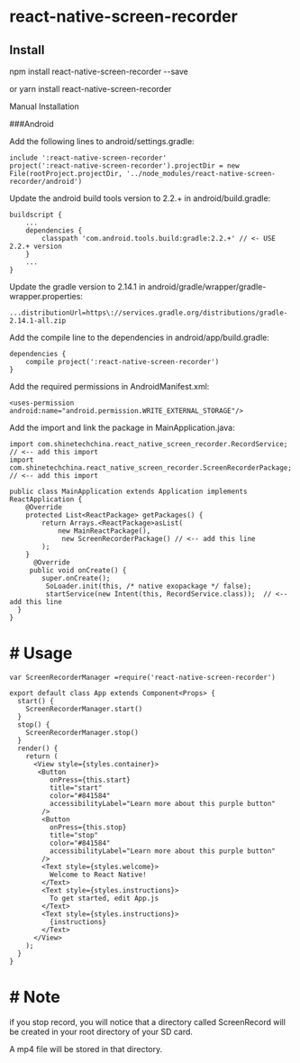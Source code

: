 # react-native-screen-recorder


## Install

npm install react-native-screen-recorder --save

or yarn install react-native-screen-recorder

Manual Installation

###Android


Add the following lines to android/settings.gradle:
```
include ':react-native-screen-recorder'
project(':react-native-screen-recorder').projectDir = new File(rootProject.projectDir, '../node_modules/react-native-screen-recorder/android')
```
Update the android build tools version to 2.2.+ in android/build.gradle:
```
buildscript {
    ...
    dependencies {
        classpath 'com.android.tools.build:gradle:2.2.+' // <- USE 2.2.+ version
    }
    ...
}
```
Update the gradle version to 2.14.1 in android/gradle/wrapper/gradle-wrapper.properties:

```
...distributionUrl=https\://services.gradle.org/distributions/gradle-2.14.1-all.zip

```
Add the compile line to the dependencies in android/app/build.gradle:

```
dependencies {
    compile project(':react-native-screen-recorder')
}
```

Add the required permissions in AndroidManifest.xml:

```
<uses-permission android:name="android.permission.WRITE_EXTERNAL_STORAGE"/>
```


Add the import and link the package in MainApplication.java:

```
import com.shinetechchina.react_native_screen_recorder.RecordService;  // <-- add this import
import com.shinetechchina.react_native_screen_recorder.ScreenRecorderPackage; // <-- add this import
```
```
public class MainApplication extends Application implements ReactApplication {
    @Override
    protected List<ReactPackage> getPackages() {
        return Arrays.<ReactPackage>asList(
            new MainReactPackage(),
             new ScreenRecorderPackage() // <-- add this line
        );
    }
      @Override
     public void onCreate() {
        super.onCreate();
         SoLoader.init(this, /* native exopackage */ false);
         startService(new Intent(this, RecordService.class));  // <-- add this line
  }
}
```
# # Usage

```
var ScreenRecorderManager =require('react-native-screen-recorder') 

export default class App extends Component<Props> {
  start() {
    ScreenRecorderManager.start()
  }
  stop() {
    ScreenRecorderManager.stop()
  }
  render() {
    return (
      <View style={styles.container}>
       <Button
          onPress={this.start}
          title="start"
          color="#841584"
          accessibilityLabel="Learn more about this purple button"
        />
        <Button
          onPress={this.stop}
          title="stop"
          color="#841584"
          accessibilityLabel="Learn more about this purple button"
        />
        <Text style={styles.welcome}>
          Welcome to React Native!
        </Text>
        <Text style={styles.instructions}>
          To get started, edit App.js
        </Text>
        <Text style={styles.instructions}>
          {instructions}
        </Text>
      </View>
    );
  }
}
```

# # Note

if you stop record, you will notice that a directory called ScreenRecord will be created in your root directory of your SD card.

A mp4 file will be stored in that directory.




